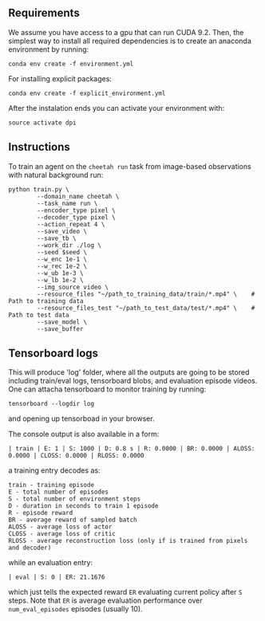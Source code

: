 ## Requirements
We assume you have access to a gpu that can run CUDA 9.2. Then, the simplest way to install all required dependencies is to create an anaconda environment by running:
```
conda env create -f environment.yml
```

For installing explicit packages:
```
conda env create -f explicit_environment.yml
```

After the instalation ends you can activate your environment with:
```
source activate dpi
```

## Instructions
To train an agent on the `cheetah run` task from image-based observations with natural background run:
```
python train.py \
        --domain_name cheetah \
        --task_name run \
        --encoder_type pixel \
        --decoder_type pixel \
        --action_repeat 4 \
        --save_video \
        --save_tb \
        --work_dir ./log \
        --seed $seed \
        --w_enc 1e-1 \
        --w_rec 1e-2 \
        --w_ub 1e-3 \
        --w_lb 1e-2 \
        --img_source video \
        --resource_files "~/path_to_training_data/train/*.mp4" \    # Path to training data
        --resource_files_test "~/path_to_test_data/test/*.mp4" \    # Path to test data
        --save_model \
        --save_buffer
```

## Tensorboard logs
This will produce 'log' folder, where all the outputs are going to be stored including train/eval logs, tensorboard blobs, and evaluation episode videos. One can attacha tensorboard to monitor training by running:
```
tensorboard --logdir log
```
and opening up tensorboad in your browser.

The console output is also available in a form:
```
| train | E: 1 | S: 1000 | D: 0.8 s | R: 0.0000 | BR: 0.0000 | ALOSS: 0.0000 | CLOSS: 0.0000 | RLOSS: 0.0000
```
a training entry decodes as:
```
train - training episode
E - total number of episodes 
S - total number of environment steps
D - duration in seconds to train 1 episode
R - episode reward
BR - average reward of sampled batch
ALOSS - average loss of actor
CLOSS - average loss of critic
RLOSS - average reconstruction loss (only if is trained from pixels and decoder)
```
while an evaluation entry:
```
| eval | S: 0 | ER: 21.1676
```
which just tells the expected reward `ER` evaluating current policy after `S` steps. Note that `ER` is average evaluation performance over `num_eval_episodes` episodes (usually 10).
